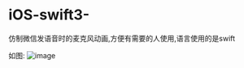 # iOS-swift3-
仿制微信发语音时的麦克风动画,方便有需要的人使用,语言使用的是swift

如图:
![image](https://github.com/15764238232/ios-swift--VoiceRecordDialog/blob/master/MaiKeFengDemo/Screenshots/IMG_1786.PNG)

